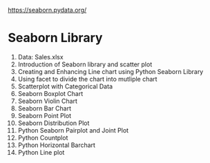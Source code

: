 https://seaborn.pydata.org/
# Seaborn Library
1. Data: Sales.xlsx
2. Introduction of Seaborn library and scatter plot
3. Creating and Enhancing Line chart using Python Seaborn Library
4. Using facet to divide the chart into mutliple chart
5. Scatterplot with Categorical Data
6. Seaborn Boxplot Chart
7. Seaborn Violin Chart
8. Seaborn Bar Chart
9. Seaborn Point Plot
10. Seaborn Distribution Plot
11. Python Seaborn Pairplot and Joint Plot
12. Python Countplot
13. Python Horizontal Barchart
14. Python Line plot
